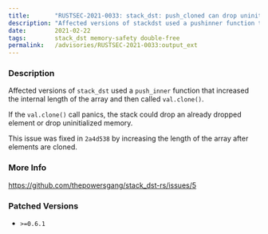 ```yaml
---
title:       "RUSTSEC-2021-0033: stack_dst: push_cloned can drop uninitialized memory or double free on panic"
description: "Affected versions of stackdst used a pushinner function that increased the internal length of the array and then called val.clone. If the val.clone call panics, the stack could drop an already dropped element or drop uninitialized memory. This issue was fixed in 2a4d538 by increasing the length of the array after elements are cloned."
date:        2021-02-22
tags:        stack_dst memory-safety double-free
permalink:   /advisories/RUSTSEC-2021-0033:output_ext
---
```


### Description

Affected versions of `stack_dst` used a `push_inner` function that increased
the internal length of the array and then called `val.clone()`.

If the `val.clone()` call panics, the stack could drop an already dropped
element or drop uninitialized memory.

This issue was fixed in `2a4d538` by increasing the length of the array after
elements are cloned.

### More Info

<https://github.com/thepowersgang/stack_dst-rs/issues/5>

### Patched Versions

- `>=0.6.1`


